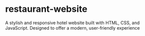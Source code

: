 # restaurant-website
A stylish and responsive hotel website built with HTML, CSS, and JavaScript. Designed to offer a modern, user-friendly experience
